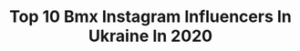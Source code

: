 ---
title: Top 10 Bmx Instagram Influencers In Ukraine In 2020
description: >-
  Find top bmx Instagram influencers in Ukraine in 2020. Most popular hashtags: #bmxstreet #bmxlife #ridebmx #bmx.
platform: Instagram
hits: 16
text_top: Identify the top-rated Instagram accounts on inBeat.
text_bottom: Our database holds 16 Instagram influencers like this in Ukraine for you to pitch.
profiles:
  - username: "predelformat"
    fullname: >-
      ПРЕДЕЛЬНЫЙ
    bio: >-
      🇺🇦 Ukraine - Bmx Rider 🤝 Ambassador: @kendama_ukraine 🎥 You Tube: ПРЕДЕЛЬНЫЙ ✉️ Сотрудничество: predelformat@gmail.com
    location: "Ukraine"
    followers: 16971
    engagement: 1065
    commentsToLikes: 0.225633
    id: ck5c8jls99mkq0i11x3yp0hdn
    verified: false
    hashtags: "#wtpbmx, #4pegs, #bmxlife, #bmxinukraine"
  - username: "joinerdennis"
    fullname: >-
      Денис Столяров
    bio: >-
      ㊙️ Ride BMX since 2008 🥗 Vegan power ⚙️ Support & friends: @enjoy_bmxstore
    location: "Ukraine"
    followers: 16614
    engagement: 1118
    commentsToLikes: 0.040477
    id: ckap7mqezknut0i78pgc1hk5p
    verified: false
    hashtags: "#bmx, #bigtoysshop, #sectacrewbmx"
  - username: "dima_zurabyants"
    fullname: >-
      ДИМА ЗУРАБЬЯНЦ 🇺🇦
    bio: >-
      🇺🇦 Ukrainian Pro Bmx rider 22 y.o 🤝Sponsors : @bikestuff_com_ua @boomerang_boardshop @armourbikes @rightpark_ua ❤️ @vladislava_pogrebnyak VLOG⬇️
    location: "Ukraine"
    followers: 14836
    engagement: 1749
    commentsToLikes: 0.062803
    id: ck15s6spkbidb0i19fzrwhyd2
    verified: false
    hashtags: "#bmxrussia, #streetbmx, #bmxstyles, #primobmx"
  - username: "zhenya.ovcharuk"
    fullname: >-
      Женя Овчарук
    bio: >-
      Zhenya Ovcharuk 14 years old BMX rider 🇺🇦 Sponsor: @prospectmtb 🤟 Реклама и сотрудничество в директ😊
    location: "Ukraine"
    followers: 21580
    engagement: 1180
    commentsToLikes: 0.039598
    id: ck8t40c3b548q0j786t601nzk
    verified: false
    hashtags: "#bmxlife, #bmxgirl, #bmxpark, #bmxracing"
  - username: "ibespaliy"
    fullname: >-
      Igor Bespaliy
    bio: >-
      🇺🇦 🌎 🇪🇸 • MONSTER ENERGY • STRESS BMX • STRESS SHOP • VANS • DUB • PRAVDA • SWEETS •
    location: "Ukraine"
    followers: 57855
    engagement: 836
    commentsToLikes: 0.006710
    id: ck5zv7lkp3q890i1477hc6cuw
    verified: false
    hashtags: "#bmxstreet, #bmxforlife, #bmxlife, #blackmonster"
  - username: "nesterov_stn"
    fullname: >-
      Andrew Nesterov
    bio: >-
      ✖️#ALWAYSFIENDING ✖️ ✖️Odessa city⚓️, Ukraine🇺🇦✖️ ✖️BMX rider🚴🏻‍♂️✖️ ✖️16 years old✖️ ✖️Supported by:@satan_shop_bmx @ssur @ssurodessashop ✖️
    location: "Ukraine"
    followers: 7229
    engagement: 3261
    commentsToLikes: 0.026597
    id: ck8szhquqohuj0j78ni406zk0
    verified: false
    hashtags: "#satanshopbmx, #deadlinecrew, #alwaysfiending, #satanshopcrew"
  - username: "theyurbasshow"
    fullname: >-
      Yurii Illushchenko
    bio: >-
      Bmx Athlete🇺🇦🌍 Partner @redbmxco ♥️ @ssur Student National University of Ukraine on Physical Education and Sport👨‍🎓📚
    location: "Ukraine"
    followers: 8080
    engagement: 1142
    commentsToLikes: 0.033592
    id: ck5cjwjq5vnb80i11gplqvmmj
    verified: false
    hashtags: "#bmxpark, #bmx, #ukraine, #redbullukraine"
  - username: "andriypodoba"
    fullname: >-
      Андрій Подоба
    bio: >-
      Андрій Подоба Ukrainian Bmx rider 21 years old Lviv city. Riding for @bikestuff_com_ua @bsdforever @skilldashbmx @bidlobikes
    location: "Ukraine"
    followers: 25539
    engagement: 1784
    commentsToLikes: 0.015996
    id: ck15s6swzbiek0i19t60t5ihr
    verified: false
    hashtags: "#thecomeup, #bmx4life, #bmxparts, #plug"
  - username: "satan_shop_bmx"
    fullname: >-
      SATAN SHOP
    bio: >-
      BMX TEAM & STORE FROM UKRAINE 🇺🇦 🏆 Работаем с 2012 📝 Более 1000 отзывов 🎁 Стикеры в каждом заказе 💵 Оплата при получении ТРАК С 15 СТУПЕНЕЙ 👇🏻
    location: "Ukraine"
    followers: 9872
    engagement: 814
    commentsToLikes: 0.016886
    id: ck8szhq36ohqr0j786g02wl7b
    verified: false
    hashtags: "#satanshopcrew, #bmxporn, #odessabmx, #satanshop"
  - username: "v_oleks"
    fullname: >-
      V.O
    bio: >-
      @myvelodream @uncreatedbrand @kendama_ukraine @chikenbarsquad @pppppplug
    location: "Ukraine"
    followers: 11363
    engagement: 1980
    commentsToLikes: 0.046039
    id: ck5znlastop1d0i14wk144yyw
    verified: false
    hashtags: "#bmxallday, #digbmx, #thecomeup, #bmxeveryday"
---